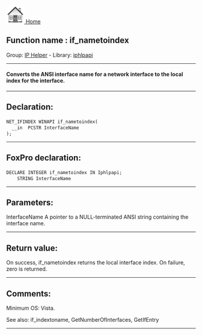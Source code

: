 [<img src="../../images/home.png"> Home ](https://github.com/VFPX/Win32API)  

## Function name : if_nametoindex
Group: [IP Helper](../../functions_group.md#IP_Helper)  -  Library: [iphlpapi](../../Libraries.md#iphlpapi)  
***  


#### Converts the ANSI interface name for a network interface to the local index for the interface.
***  


## Declaration:
```foxpro  
NET_IFINDEX WINAPI if_nametoindex(
  __in  PCSTR InterfaceName
);  
```  
***  


## FoxPro declaration:
```foxpro  
DECLARE INTEGER if_nametoindex IN Iphlpapi;
	STRING InterfaceName  
```  
***  


## Parameters:
InterfaceName 
A pointer to a NULL-terminated ANSI string containing the interface name.
  
***  


## Return value:
On success, if_nametoindex returns the local interface index. On failure, zero is returned.  
***  


## Comments:
Minimum OS: Vista.  
  
See also: if_indextoname, GetNumberOfInterfaces, GetIfEntry   
  
***  

